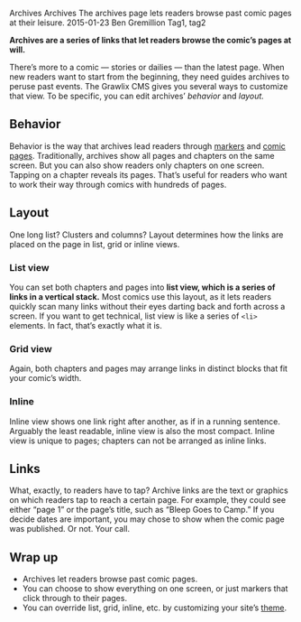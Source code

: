 Archives
Archives
The archives page lets readers browse past comic pages at their leisure.
2015-01-23
Ben Gremillion
Tag1, tag2

**Archives are a series of links that let readers browse the comic’s pages at will.** 

There’s more to a comic — stories or dailies — than the latest page. When new readers want to start from the beginning, they need guides archives to peruse past events. The Grawlix CMS gives you several ways to customize that view. To be specific, you can edit archives’ *behavior* and *layout.*

## Behavior

Behavior is the way that archives lead readers through [markers](./markers) and [comic pages](./comic-pages). Traditionally, archives show all pages and chapters on the same screen. But you can also show readers only chapters on one screen. Tapping on a chapter reveals its pages. That’s useful for readers who want to work their way through comics with hundreds of pages.

## Layout

One long list? Clusters and columns? Layout determines how the links are placed on the page in list, grid or inline views.

### List view

You can set both chapters and pages into **list view, which is a series of links in a vertical stack.** Most comics use this layout, as it lets readers quickly scan many links without their eyes darting back and forth across a screen. If you want to get technical, list view is like a series of <code>&lt;li&gt;</code> elements. In fact, that’s exactly what it is.

### Grid view

Again, both chapters and pages may arrange links in distinct blocks that fit your comic’s width. 

### Inline

Inline view shows one link right after another, as if in a running sentence. Arguably the least readable, inline view is also the most compact. Inline view is unique to pages; chapters can not be arranged as inline links.

## Links

What, exactly, to readers have to tap? Archive links are the text or graphics on which readers tap to reach a certain page. For example, they could see either “page 1” or the page’s title, such as “Bleep Goes to Camp.” If you decide dates are important, you may chose to show when the comic page was published. Or not. Your call.

## Wrap up

- Archives let readers browse past comic pages.
- You can choose to show everything on one screen, or just markers that click through to their pages.
- You can override list, grid, inline, etc. by customizing your site’s [theme](./themes).